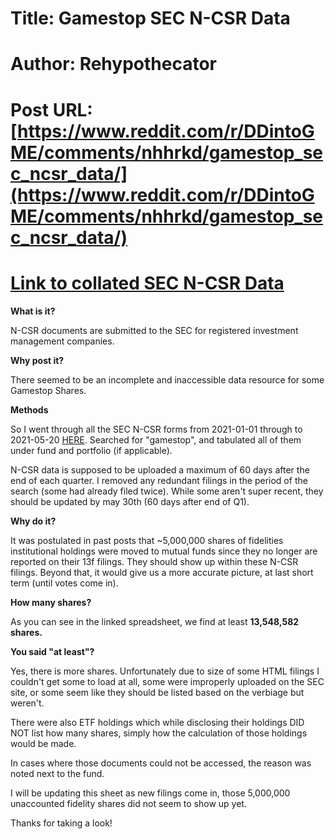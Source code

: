 # Title: Gamestop SEC N-CSR Data
# Author: Rehypothecator
# Post URL: [https://www.reddit.com/r/DDintoGME/comments/nhhrkd/gamestop_sec_ncsr_data/](https://www.reddit.com/r/DDintoGME/comments/nhhrkd/gamestop_sec_ncsr_data/)


# [Link to collated SEC N-CSR Data](https://docs.google.com/spreadsheets/d/1QvnU6EcEJA2hm7539xTPYjlmjX22xH31P20ewJO_EGI/edit?usp=sharing)

**What is it?**

N-CSR documents are submitted to the SEC for registered investment management companies.

**Why post it?**

There seemed to be an incomplete and inaccessible data resource for some Gamestop Shares.

**Methods**

So I went through all the SEC N-CSR forms from 2021-01-01 through to 2021-05-20 [HERE](https://sec.report/Document/Search/). Searched for "gamestop", and tabulated all of them under fund and portfolio (if applicable).

N-CSR data is supposed to be uploaded a maximum of 60 days after the end of each quarter. I removed any redundant filings in the period of the search (some had already filed twice). While some aren't super recent, they should be updated by may 30th (60 days after end of Q1).

**Why do it?**

It was postulated in past posts that \~5,000,000 shares of fidelities institutional holdings were moved to mutual funds since they no longer are reported on their 13f filings. They should show up within these N-CSR filings. Beyond that, it would give us a more accurate picture, at last short term (until votes come in).

**How many shares?**

As you can see in the linked spreadsheet, we find at least **13,548,582 shares.**

**You said "at least"?**

Yes, there is more shares. Unfortunately due to size of some HTML filings I couldn't get some to load at all, some were improperly uploaded on the SEC site, or some seem like they should be listed based on the verbiage but weren't.

There were also ETF holdings which while disclosing their holdings DID NOT list how many shares, simply how the calculation of those holdings would be made.

In cases where those documents could not be accessed, the reason was noted next to the fund.

I will be updating this sheet as new filings come in, those 5,000,000 unaccounted fidelity shares did not seem to show up yet.

Thanks for taking a look!
